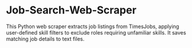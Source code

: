 # Job-Search-Web-Scraper
This Python web scraper extracts job listings from TimesJobs, applying user-defined skill filters to exclude roles requiring unfamiliar skills. It saves matching job details to text files.
